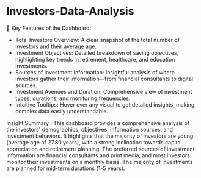 # Investors-Data-Analysis

🌟 Key Features of the Dashboard:

- Total Investors Overview: A clear snapshot of the total number of investors and their average age.
- Investment Objectives: Detailed breakdown of saving objectives, highlighting key trends in retirement, healthcare, and education investments.
- Sources of Investment Information: Insightful analysis of where investors gather their information—from financial consultants to digital sources.
- Investment Avenues and Duration: Comprehensive view of investment types, durations, and monitoring frequencies.
- Intuitive Tooltips: Hover over any visual to get detailed insights, making complex data easily understandable.

Insight Summary :
This dashboard provides a comprehensive analysis of the investors' demographics, objectives, information sources, and investment behaviors. It highlights that the majority of investors are young (average age of 27.80 years), with a strong inclination towards capital appreciation and retirement planning. The preferred sources of investment information are financial consultants and print media, and most investors monitor their investments on a monthly basis. The majority of investments are planned for mid-term durations (1-5 years).
